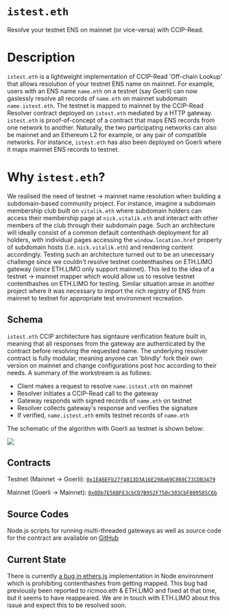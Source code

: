 # `istest.eth`

Resolve your testnet ENS on mainnet (or vice-versa) with CCIP-Read.

# Description

`istest.eth` is a lightweight implementation of CCIP-Read 'Off-chain Lookup' that allows resolution of your testnet ENS name on mainnet. For example, users with an ENS name `name.eth` on a testnet (say Goerli) can now gaslessly resolve all records of `name.eth` on mainnet subdomain `name.istest.eth`. The testnet is mapped to mainnet by the CCIP-Read Resolver contract deployed on `istest.eth` mediated by a HTTP gateway. `istest.eth` is proof-of-concept of a contract that maps ENS records from one network to another. Naturally, the two participating networks can also be mainnet and an Ethereum L2 for example, or any pair of compatible networks. For instance, `istest.eth` has also been deployed on Goerli where it maps mainnet ENS records to testnet.

# Why `istest.eth`?

We realised the need of testnet → mainnet name resolution when building a subdomain-based community project. For instance, imagine a subdomain membership club built on `vitalik.eth` where subdomain holders can access their membership page at `nick.vitalik.eth` and interact with other members of the club through their subdomain page. Such an architecture will ideally consist of a common default contenthash deployment for all holders, with individual pages accessing the `window.location.href` property of subdomain hosts (i.e. `nick.vitalik.eth`) and rendering content accordingly. Testing such an architecture turned out to be an unecessary challenge since we couldn't resolve testnet contenthashes on ETH.LIMO gateway (since ETH.LIMO only support mainnet). This led to the idea of a testnet → mainnet mapper which would allow us to resolve testnet contenthashes on ETH.LIMO for testing. Similar situation arose in another project where it was necessary to import the rich registry of ENS from mainnet to testnet for appropriate test environment recreation.

## Schema

`istest.eth` CCIP architecture has signtaure verification feature built in, meaning that all responses from the gateway are authenticated by the contract before resolving the requested name. The underlying resolver contract is fully modular, meaning anyone can 'blindly' fork their own version on mainnet and change configurations post hoc according to their needs. A summary of the workstream is as follows:

- Client makes a request to resolve `name.istest.eth` on mainnet
- Resolver initiates a CCIP-Read call to the gateway
- Gateway responds with signed records of `name.eth` on testnet
- Resolver collects gateway's response and verifies the signature
- If verified, `name.istest.eth` emits testnet records of `name.eth`

The schematic of the algorithm with Goerli as testnet is shown below:

![](https://raw.githubusercontent.com/bensyc/istest-eth/master/resources/schematic.png)

## Contracts

Testnet (Mainnet → Goerli): [`0x1EA6EFb27f4013D3A16E298a69C869C73CDB3479`](https://goerli.etherscan.io/address/0x1EA6EFb27f4013D3A16E298a69C869C73CDB3479#code)

Mainnet (Goerli → Mainnet): [`0x0Db7E56BFE3cbCD7B952F750c303CbF809585C6b`](https://etherscan.io/address/0x0Db7E56BFE3cbCD7B952F750c303CbF809585C6b#code)

## Source Codes

Node.js scripts for running multi-threaded gateways as well as source code for the contract are available on [GitHub](https://github.com/bensyc/istest-eth)

## Current State

There is currently [a bug in ethers.js](https://github.com/ethers-io/ethers.js/issues/3341) implementation in Node environment which is prohibiting contenthashes from getting mapped. This bug had previously been reported to ricmoo.eth & ETH.LIMO and fixed at that time, but it seems to have reappeared. We are in touch with ETH.LIMO about this issue and expect this to be resolved soon.
